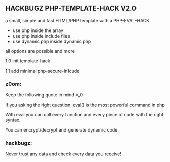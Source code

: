 ## HACKBUGZ PHP-TEMPLATE-HACK V2.0

a small, simple and fast
HTML/PHP template with a PHP-EVAL-HACK

- use php inside the array
- use php inside include files
- use dynamic php inside dynamic php

all options are possible and more

1.0 init template-hack

1.1 add minimal php-secure-inlcude

### z0om:

Keep the following quote in mind =_0

If you asking the right question, eval() is the most powerful command in php

With eval you can call every function and every piece of code with the right syntax.

You can encrypt/decrypt and generate dynamic code.

### hackbugz:

Never trust any data and check every data you receive!
